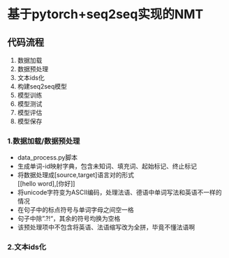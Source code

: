 # 基于pytorch+seq2seq实现的NMT

## 代码流程
1. 数据加载
2. 数据预处理
3. 文本ids化
4. 构建seq2seq模型
5. 模型训练
6. 模型测试
7. 模型评估
8. 模型保存

### 1.数据加载/数据预处理
- data_process.py脚本
- 生成单词-id映射字典，包含未知词、填充词、起始标记、终止标记
- 将数据处理成[source,target]语言对的形式<br>
  [[hello word],[你好]]
- 将unicode字符变为ASCII编码，处理法语、德语中单词写法和英语不一样的情况
- 在句子中的标点符号与单词字母之间空一格
- 句子中除”.?!“，其余的符号均换为空格
- 该预处理项中不包含将英语、法语缩写改为全拼，毕竟不懂法语啊

### 2.文本ids化
